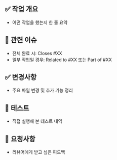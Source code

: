 ## ✅ 작업 개요
- 어떤 작업을 했는지 한 줄 요약

## 🔗 관련 이슈
- 전체 완료 시: Closes #XX
- 일부 작업일 경우: Related to #XX 또는 Part of #XX

## ✅ 변경사항
- 주요 파일 변경 및 추가 기능 정리

## 🧪 테스트
- 직접 실행해 본 테스트 내역

## 🙋 요청사항
- 리뷰어에게 받고 싶은 피드백
